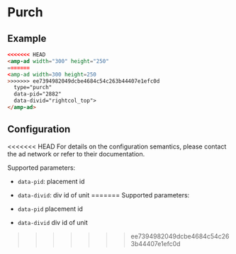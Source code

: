 <!---
Copyright 2016 The AMP HTML Authors. All Rights Reserved.

Licensed under the Apache License, Version 2.0 (the "License");
you may not use this file except in compliance with the License.
You may obtain a copy of the License at

      http://www.apache.org/licenses/LICENSE-2.0

Unless required by applicable law or agreed to in writing, software
distributed under the License is distributed on an "AS-IS" BASIS,
WITHOUT WARRANTIES OR CONDITIONS OF ANY KIND, either express or implied.
See the License for the specific language governing permissions and
limitations under the License.
-->

# Purch

## Example

```html
<<<<<<< HEAD
<amp-ad width="300" height="250"
=======
<amp-ad width=300 height=250
>>>>>>> ee7394982049dcbe4684c54c263b44407e1efc0d
  type="purch"
  data-pid="2882"
  data-divid="rightcol_top">
</amp-ad>
```

## Configuration

<<<<<<< HEAD
For details on the configuration semantics, please contact the ad network or refer to their documentation. 

Supported parameters:

- `data-pid`: placement id
- `data-divid`: div id of unit
=======
Supported parameters:

- `data-pid` placement id
- `data-divid` div id of unit
>>>>>>> ee7394982049dcbe4684c54c263b44407e1efc0d

